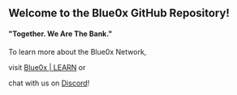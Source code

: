 ## Welcome to the Blue0x GitHub Repository!

#### "Together. We Are The Bank."

To learn more about the Blue0x Network,

visit [Blue0x | LEARN](https://learn.blue0x.com) or 

chat with us on [Discord](https://discord.gg/EbBWRSPW63)!















